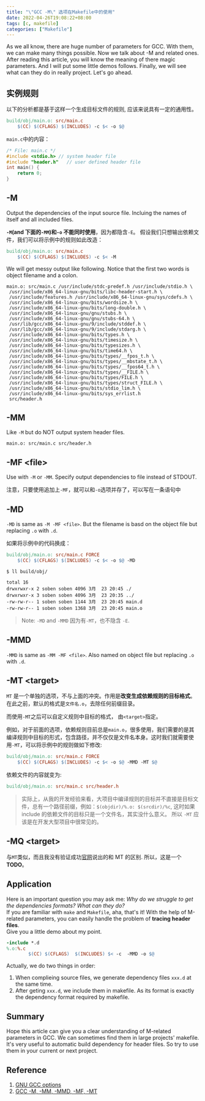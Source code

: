 ```yaml
---
title: "\"GCC -M\" 选项在Makefile中的使用"
date: 2022-04-26T19:08:22+08:00
tags: [c, makefile]
categories: ["Makefile"]
---
```


As we all know, there are huge number of parameters for GCC. With them, we can make many things possible. Now we talk about -M and related ones.
After reading this article, you will know the meaning of there magic parameters. And I will put some little demos follows. Finally, we will see what can they do in really project. Let's go ahead.

## 实例规则

以下的分析都是基于这样一个生成目标文件的规则, 应该来说具有一定的通用性。

```makefile
build/obj/main.o: src/main.c
    $(CC) $(CFLAGS) $(INCLUDES) -c $< -o $@
```

`main.c`中的内容：

```c
/* File: main.c */
#include <stdio.h> // system header file
#include "header.h"   // user defined header file
int main() {
    return 0;
}
```

## -M

Output the dependencies of the input source file. Incluing the names of itself and all included files.

**`-M`(and 下面的`-MM`)和`-o` 不能同时使用**，因为都隐含`-E`。
假设我们只想输出依赖文件，我们可以将示例中的规则如此改造：

```makefile
build/obj/main.o: src/main.c
    $(CC) $(CFLAGS) $(INCLUDES) -c $< -M
```

We will get messy output like following. Notice that the first two words is object filename and a colon.

```shell
main.o: src/main.c /usr/include/stdc-predef.h /usr/include/stdio.h \
 /usr/include/x86_64-linux-gnu/bits/libc-header-start.h \
 /usr/include/features.h /usr/include/x86_64-linux-gnu/sys/cdefs.h \
 /usr/include/x86_64-linux-gnu/bits/wordsize.h \
 /usr/include/x86_64-linux-gnu/bits/long-double.h \
 /usr/include/x86_64-linux-gnu/gnu/stubs.h \
 /usr/include/x86_64-linux-gnu/gnu/stubs-64.h \
 /usr/lib/gcc/x86_64-linux-gnu/9/include/stddef.h \
 /usr/lib/gcc/x86_64-linux-gnu/9/include/stdarg.h \
 /usr/include/x86_64-linux-gnu/bits/types.h \
 /usr/include/x86_64-linux-gnu/bits/timesize.h \
 /usr/include/x86_64-linux-gnu/bits/typesizes.h \
 /usr/include/x86_64-linux-gnu/bits/time64.h \
 /usr/include/x86_64-linux-gnu/bits/types/__fpos_t.h \
 /usr/include/x86_64-linux-gnu/bits/types/__mbstate_t.h \
 /usr/include/x86_64-linux-gnu/bits/types/__fpos64_t.h \
 /usr/include/x86_64-linux-gnu/bits/types/__FILE.h \
 /usr/include/x86_64-linux-gnu/bits/types/FILE.h \
 /usr/include/x86_64-linux-gnu/bits/types/struct_FILE.h \
 /usr/include/x86_64-linux-gnu/bits/stdio_lim.h \
 /usr/include/x86_64-linux-gnu/bits/sys_errlist.h
 src/header.h

```

## -MM

Like `-M` but do NOT output system header files.

```shell
main.o: src/main.c src/header.h
```

## -MF \<file>

Use with `-M` or `-MM`. Specify output dependencies to file instead of STDOUT.

注意，只要使用追加上`-MF`，就可以和`-o`选项并存了，可以写在一条语句中

## -MD

`-MD` is same as `-M -MF <file>`. But the filename is basd on the object file but replacing `.o` with `.d`.

如果将示例中的代码换成：

```makefile
build/obj/main.o: src/main.c FORCE
    $(CC) $(CFLAGS) $(INCLUDES) -c $< -o $@ -MD
```

```shell
$ ll build/obj/

total 16
drwxrwxr-x 2 soben soben 4096 3月  23 20:45 ./
drwxrwxr-x 3 soben soben 4096 3月  23 20:35 ../
-rw-rw-r-- 1 soben soben 1144 3月  23 20:45 main.d
-rw-rw-r-- 1 soben soben 1368 3月  23 20:45 main.o

```

> Note: `-MD` and `-MMD` 因为有`-MT`，也不隐含 `-E`.

## -MMD

`-MMD` is same as `-MM -MF <file>`. Also named on object file but replacing `.o` with `.d`.

## -MT \<target>

`MT` 是一个单独的选项，不与上面的冲突。作用是**改变生成依赖规则的目标格式**。在此之前，默认的格式是`文件名.o`，去除任何前缀目录。

而使用`-MT`之后可以自定义规则中目标的格式， 由`<target>`指定。

例如，对于前面的选项，依赖规则目前总是`main.o`，很多使用，我们需要的是其编译规则中目标的形式，包含路径，并不仅仅是文件名本身。这时我们就需要使用`-MT`，可以将示例中的规则做如下修改:

```makefile
build/obj/main.o: src/main.c FORCE
    $(CC) $(CFLAGS) $(INCLUDES) -c $< -o $@ -MMD -MT $@
```

依赖文件的内容就变为:

```makefile
build/obj/main.o: src/main.c src/header.h
```

> 实际上，从我的开发经验来看，大项目中编译规则的目标并不直接是目标文件，总有一个路径前缀，例如：`$(objdir)/%.o: $(srcdir)/%c`, 这时如果 include 的依赖文件的目标只是一个文件名，其实没什么意义。 所以 `-MT` 应该是在开发大型项目中很常见的。

## -MQ \<target>

与`MT`类似，而且我没有验证成功[官网](https://gcc.gnu.org/onlinedocs/gcc/Preprocessor-Options.html)说出的和 MT 的区别.
所以，这是一个 **TODO**。

## Application

Here is an important question you may ask me: _Why do we struggle to get the dependencies formats? What can they do?_  
If you are familiar with `make` and `Makefile`, aha, that's it!
With the help of M-related parameters, you can easily handle the problem of **tracing header files**.  
Give you a little demo about my point.

```makefile
-include *.d
%.o:%.c
        $(CC) $(CFLAGS)  $(INCLUDES) $< -c  -MMD -o $@
```

Actually, we do two things in order:

1. When complieing source files, we generate dependency files `xxx.d` at the same time.
2. After geting `xxx.d`, we include them in makefile. As its format is exactly the dependency format required by makefile.

## Summary

Hope this article can give you a clear understanding of M-related parameters in GCC. We can sometimes find them in large projects' makefile. It's very useful to automatic build dependency for header files. So try to use them in your current or next project.

## Reference

1. [GNU GCC options](https://gcc.gnu.org/onlinedocs/gcc/Preprocessor-Options.html#Preprocessor-Options)
2. [GCC -M, -MM, -MMD, -MF, -MT](https://programmer.group/gcc-m-mm-mmd-mf-mt.html)
